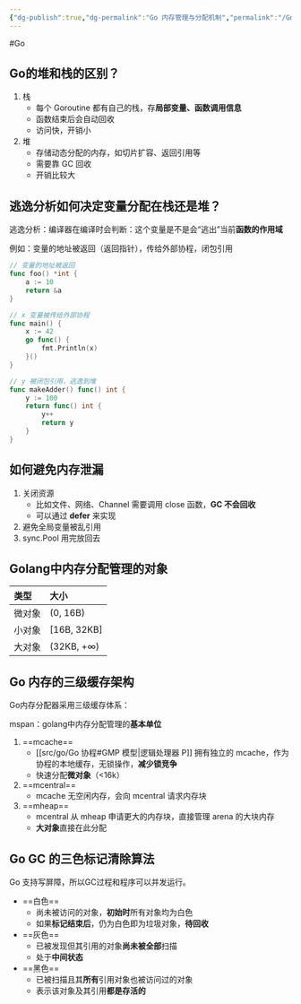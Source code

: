 ```yaml
---
{"dg-publish":true,"dg-permalink":"Go 内存管理与分配机制","permalink":"/Go 内存管理与分配机制/","tags":["Go"]}
---
```



#Go

## Go的堆和栈的区别？

1. 栈
	- 每个 Goroutine 都有自己的栈，存**局部变量、函数调用信息**
	- 函数结束后会自动回收
	- 访问快，开销小
2. 堆
	- 存储动态分配的内存，如切片扩容、返回引用等
	- 需要靠 GC 回收
	- 开销比较大

## 逃逸分析如何决定变量分配在栈还是堆？

逃逸分析：编译器在编译时会判断：这个变量是不是会“逃出”当前**函数的作用域**

例如：变量的地址被返回（返回指针），传给外部协程，闭包引用

```go
// 变量的地址被返回
func foo() *int {
    a := 10
    return &a
}

// x 变量被传给外部协程
func main() {
    x := 42
    go func() {
        fmt.Println(x) 
    }()
}

// y 被闭包引用，逃逸到堆
func makeAdder() func() int {
    y := 100
    return func() int {
        y++
        return y 
    }
}
```


## 如何避免内存泄漏


1. 关闭资源
	- 比如文件、网络、Channel 需要调用 close 函数，**GC 不会回收**
	- 可以通过 **defer** 来实现
2. 避免全局变量被乱引用
3. sync.Pool 用完放回去

## Golang中内存分配管理的对象

| 类型   | 大小        |
|:------ |:----------- |
| 微对象 | (0, 16B)    |
| 小对象 | [16B, 32KB] |
| 大对象 | (32KB, +∞)  |

## Go 内存的三级缓存架构

Go内存分配器采用三级缓存体系：

mspan：golang中内存分配管理的**基本单位**

1. ==mcache==
	- [[src/go/Go 协程#GMP 模型\|逻辑处理器 P]] 拥有独立的 mcache，作为协程的本地缓存，无锁操作，**减少锁竞争**
	- 快速分配**微对象**（<16k）
2. ==mcentral==
	- mcache 无空闲内存，会向 mcentral 请求内存块
3. ==mheap==
	- mcentral 从 mheap 申请更大的内存块，直接管理 arena 的大块内存
	- **大对象**直接在此分配

## Go GC 的三色标记清除算法

Go 支持写屏障，所以GC过程和程序可以并发运行。

- ==白色==
	- 尚未被访问的对象，**初始时**所有对象均为白色
	- 如果**标记结束后**，仍为白色即为垃圾对象，**待回收**
- ==灰色==
	- 已被发现但其引用的对象**尚未被全部**扫描
	- 处于**中间状态**
- ==黑色==
	- 已被扫描且其**所有**引用对象也被访问过的对象
	- 表示该对象及其引用**都是存活的**


